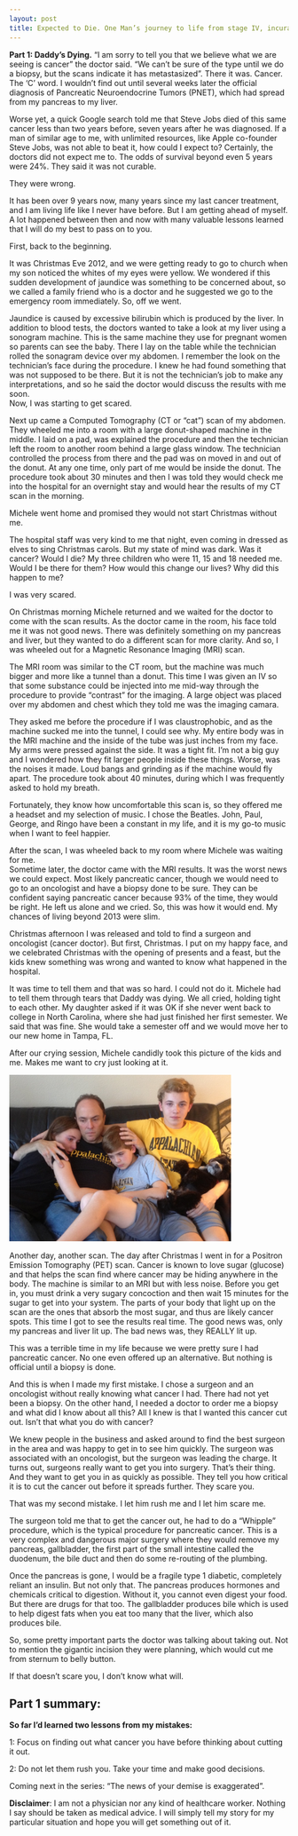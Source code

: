 ```yaml
---
layout: post
title: Expected to Die. One Man’s journey to life from stage IV, incurable cancer
---
```


**Part 1: Daddy’s Dying.** “I am sorry to tell you that we believe what we are seeing is cancer” the doctor said.  “We can’t be sure of the type until we do a biopsy, but the scans indicate it has metastasized”.  There it was.  Cancer.  The ‘C’ word.   I wouldn’t find out until several weeks later the official diagnosis of Pancreatic Neuroendocrine Tumors (PNET), which had spread from my pancreas to my liver.   

Worse yet, a quick Google search told me that Steve Jobs died of this same cancer less than two years before, seven years after he was diagnosed.   If a man of similar age to me, with unlimited resources, like Apple co-founder Steve Jobs, was not able to beat it, how could I expect to?  Certainly, the doctors did not expect me to.   The odds of survival beyond  even 5 years were 24%.  They said it was not curable.

They were wrong.  

It has been over 9 years now, many years since my last cancer treatment, and I am living life like I never have before.  But I am getting ahead of myself.  A lot happened between then and now with many valuable lessons learned that I will do my best to pass on to you. 

First, back to the beginning.

It was Christmas Eve 2012, and we were getting ready to go to church when my son noticed the whites of my eyes were yellow.  We wondered if this sudden development of jaundice was something to be concerned about, so we called a family friend who is a doctor and he suggested we go to the emergency room immediately.   So, off we went.

Jaundice is caused by excessive bilirubin which is produced by the liver.  In addition to blood tests, the doctors wanted to take a look at my liver using a sonogram machine.   This is the same machine they use for pregnant women so parents can see the baby.  There I lay on the table while the technician rolled the sonagram device over my abdomen.   I remember the look on the technician’s face during the procedure. I knew he had found something that was not supposed to be there.   But it is not the technician’s job to make any interpretations, and so he said the doctor would discuss the results with me soon.  
Now, I was starting to get scared.

Next up came a Computed Tomography (CT or “cat”) scan of my abdomen.  They wheeled me into a room with a large donut-shaped machine in the middle.  I laid on a pad, was explained the procedure and then the technician left the room to another room behind a large glass window.   The technician controlled the process from there and the pad was on moved in and out of the donut.  At any one time, only part of me would be inside the donut.  The procedure took about 30 minutes and then I was told they would check me into the hospital for an overnight stay and would hear the results of my CT scan in the morning.  

Michele went home and promised they would not start Christmas without me.  

The hospital staff was very kind to me that night, even coming in dressed as elves to sing Christmas carols.  But my state of mind was dark.  Was it cancer?  Would I die?  My three children who were 11, 15 and 18 needed me.   Would I be there for them?  How would this change our lives?   Why did this happen to me?

I was very scared.

On Christmas morning Michele returned and we waited for the doctor to come with the scan results.  As the doctor came in the room, his face told me it was not good news.   There was definitely something on my pancreas and liver, but they wanted to do a different scan for more clarity.  And so, I was wheeled out for a Magnetic Resonance Imaging (MRI) scan.   

The MRI room was similar to the CT room, but the machine was much bigger and more like a tunnel than a donut.  This time I was given an IV so that some substance could be injected into me mid-way through the procedure to provide “contrast” for the imaging.  A large object was placed over my abdomen and chest which they told me was the imaging camara. 

They asked me before the procedure if I was claustrophobic, and as the machine sucked me into the tunnel, I could see why.   My entire body was in the MRI machine and the inside of the tube was just inches from my face.  My arms were pressed against the side.  It was a tight fit.  I’m not a big guy and I wondered how they fit larger people inside these things.  Worse, was the noises it made.  Loud bangs and grinding as if the machine would fly apart.   The procedure took about 40 minutes, during which I was frequently asked to hold my breath. 

Fortunately, they know how uncomfortable this scan is, so they offered me a headset and my selection of music.  I chose the Beatles.   John, Paul, George, and Ringo have been a constant in my life, and it is my go-to music when I want to feel happier. 

After the scan, I was wheeled back to my room where Michele was waiting for me.  
Sometime later, the doctor came with the MRI results.  It was the worst news we could expect.  Most likely pancreatic cancer, though we would need to go to an oncologist and have a biopsy done to be sure.  They can be confident saying pancreatic cancer because 93% of the time, they would be right.  He left us alone and we cried.  So, this was how it would end.   My chances of living beyond 2013 were slim. 

Christmas afternoon I was released and told to find a surgeon and oncologist (cancer doctor).   But first, Christmas.  I put on my happy face, and we celebrated Christmas with the opening of presents and a feast, but the kids knew something was wrong and wanted to know what happened in the hospital.

It was time to tell them and that was so hard.  I could not do it.  Michele had to tell them through tears that Daddy was dying.  We all cried, holding tight to each other.  My daughter asked if it was OK if she never went back to college in North Carolina, where she had just finished her first semester.  We said that was fine.  She would take a semester off and we would move her to our new home in Tampa, FL. 

After our crying session, Michele candidly took this picture of the kids and me.   Makes me want to cry just looking at it. 

<img src="/images/blog/DaddysDying-small.jpg" height="300px">

Another day, another scan.   The day after Christmas I went in for a Positron Emission Tomography (PET) scan.   Cancer is known to love sugar (glucose) and that helps the scan find where cancer may be hiding anywhere in the body.   The machine is similar to an MRI but with less noise.  Before you get in, you must drink a very sugary concoction and then wait 15 minutes for the sugar to get into your system.  The parts of your body that light up on the scan are the ones that absorb the most sugar, and thus are likely cancer spots.  This time I got to see the results real time.   The good news was, only my pancreas and liver lit up.  The bad news was, they REALLY lit up.   

This was a terrible time in my life because we were pretty sure I had pancreatic cancer.  No one even offered up an alternative.  But nothing is official until a biopsy is done. 

And this is when I made my first mistake.  I chose a surgeon and an oncologist without really knowing what cancer I had.  There had not yet been a biopsy.  On the other hand, I needed a doctor to order me a biopsy and what did I know about all this? 
All I knew is that I wanted this cancer cut out.   Isn’t that what you do with cancer?  

We knew people in the business and asked around to find the best surgeon in the area and was happy to get in to see him quickly.  The surgeon was associated with an oncologist, but the surgeon was leading the charge.  It turns out, surgeons really want to get you into surgery.  That’s their thing.  And they want to get you in as quickly as possible.   They tell you how critical it is to cut the cancer out before it spreads further.  They scare you.  

That was my second mistake.   I let him rush me and I let him scare me.

The surgeon told me that to get the cancer out, he had to do a “Whipple” procedure, which is the typical procedure for pancreatic cancer.  This is a very complex and dangerous major surgery where they would remove my pancreas, gallbladder, the first part of the small intestine called the duodenum, the bile duct and then do some re-routing of the plumbing.

Once the pancreas is gone, I would be a fragile type 1 diabetic, completely reliant an insulin.  But not only that.   The pancreas produces hormones and chemicals critical to digestion.  Without it, you cannot even digest your food.  But there are drugs for that too.  The gallbladder produces bile which is used to help digest fats when you eat too many that the liver, which also produces bile.   

So, some pretty important parts the doctor was talking about taking out.   Not to mention the gigantic incision they were planning, which would cut me from sternum to belly button.  

If that doesn’t scare you, I don’t know what will.   

## Part 1 summary:

**So far I’d learned two lessons from my mistakes:**

1: Focus on finding out what cancer you have before thinking about cutting it out.

2: Do not let them rush you.  Take your time and make good decisions.

Coming next in the series: “The news of your demise is exaggerated”.

**Disclaimer**: I am not a physician nor any kind of healthcare worker. Nothing I say should be taken as medical advice. I will simply tell my story for my particular situation and hope you will get something out of it.
